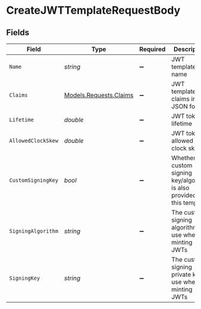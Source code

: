 # CreateJWTTemplateRequestBody


## Fields

| Field                                                                     | Type                                                                      | Required                                                                  | Description                                                               |
| ------------------------------------------------------------------------- | ------------------------------------------------------------------------- | ------------------------------------------------------------------------- | ------------------------------------------------------------------------- |
| `Name`                                                                    | *string*                                                                  | :heavy_minus_sign:                                                        | JWT template name                                                         |
| `Claims`                                                                  | [Models.Requests.Claims](../../Models/Requests/Claims.md)                 | :heavy_minus_sign:                                                        | JWT template claims in JSON format                                        |
| `Lifetime`                                                                | *double*                                                                  | :heavy_minus_sign:                                                        | JWT token lifetime                                                        |
| `AllowedClockSkew`                                                        | *double*                                                                  | :heavy_minus_sign:                                                        | JWT token allowed clock skew                                              |
| `CustomSigningKey`                                                        | *bool*                                                                    | :heavy_minus_sign:                                                        | Whether a custom signing key/algorithm is also provided for this template |
| `SigningAlgorithm`                                                        | *string*                                                                  | :heavy_minus_sign:                                                        | The custom signing algorithm to use when minting JWTs                     |
| `SigningKey`                                                              | *string*                                                                  | :heavy_minus_sign:                                                        | The custom signing private key to use when minting JWTs                   |